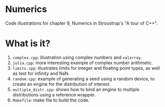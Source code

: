 # Numerics
Code illustrations for chapter 9, Numerics in Stroustrup's
"A tour of C++".

# What is it?
1. `complex.cpp`: illustration using complex numbers and `valarray`.
1. `julia.cpp`: more interesting example of complex number arithmetic.
1. `limits.cpp`: illustrates limits for integer and floating point types,
    as well as test for infinity and NaN.
1. `random.cpp`: example of generating a seed using a random device, to
    create an engine for the distribution of interest.
1. `multiple_distr.cpp`: shows how to bind an engine to multiple
    distributions using a reference wrapper.
1. `Makefile`: make file to build the code.
